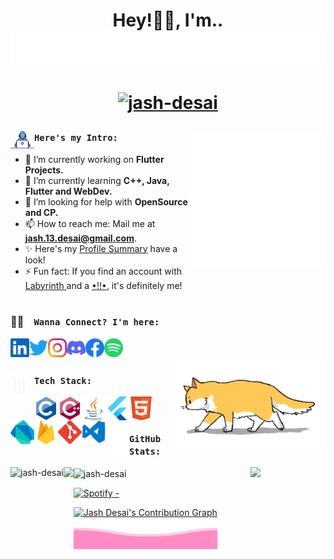 <h1 align="center"> Hey!👋🏻, I'm.. </br><a href="https://github.com/jash-desai">
<img src = "https://raw.githubusercontent.com/jash-desai/jash-desai/main/MyName.svg"></br>
<p align="middle"> <img src="https://komarev.com/ghpvc/?username=jash-desai&label=Profile%20views&color=db7093&style=plastic" alt="jash-desai" /></p>
</a></h1>

<!--  -->

<!-- Introduction Points with GIF -->
<img align="right" width="220px"  src="https://raw.githubusercontent.com/jash-desai/jash-desai/main/gifs/dots.gif">

### <img align="left" src="https://raw.githubusercontent.com/jash-desai/jash-desai/main/gifs/developer.gif" width="38px" > `Here's my Intro:` 
- 🔭  I’m currently working on <b>Flutter Projects.</b></br>
- 🌱 I’m currently learning <b>C++, Java, Flutter and WebDev.</b></br>
- 🤔 I’m looking for help with <b>OpenSource and CP.</b></br>
- 📫 How to reach me: Mail me at <b>jash.13.desai@gmail.com</b>.</br>
- ✨ Here's my <a href = "https://profile-summary-for-github.com/user/jash-desai" />Profile Summary</a> have a look!
- ⚡ Fun fact: If you find an account with <a href ="https://raw.githubusercontent.com/jash-desai/jash-desai/main/Labyrinth.jpeg" />Labyrinth </a> and a <a href="https://github.com/jash-desai" />•!!•</a>, it's definitely me!</br></br>

<!-- Extra GIFs -->
<!-- 
<img align="right" width="250"  src="https://raw.githubusercontent.com/jash-desai/jash-desai/main/gifs/doge.gif"> 
<img align="right" width="245"  src="https://raw.githubusercontent.com/jash-desai/jash-desai/main/gifs/fox.gif"> 
-->

<!-- Social Media handles -- Starts -->
### 🤝🏻 &ensp;  `Wanna Connect? I'm here:`
<a href="https://www.linkedin.com/in/jade13/">
  <img align="left" alt="LinkedIn" width="30px" src="https://raw.githubusercontent.com/jash-desai/jash-desai/main/assets/linkedin.svg" />
<!--   <img align="left" alt="LinkedIn" width="30px" src="https://raw.githubusercontent.com/jash-desai/jash-desai/main/assets/linkedin.gif" /> -->
</a>

<a href="https://twitter.com/jash13desai">
  <img align="left" alt="Twitter" width="30px" src="https://raw.githubusercontent.com/jash-desai/jash-desai/main/assets/twitter.svg"/>
<!--   <img align="left" alt="Twitter" width="30px" src="https://raw.githubusercontent.com/jash-desai/jash-desai/main/assets/twitter.gif"/> -->
</a>

<a href="https://instagram.com/_jade13._">
 <img align="left" alt="Instagram" width="30px" src="https://raw.githubusercontent.com/jash-desai/jash-desai/main/assets/instagram.svg"/>
<!--   <img align="left" alt="Instagram" width="40" src="https://raw.githubusercontent.com/jash-desai/jash-desai/main/assets/instagram.gif" /> -->
</a>

<a href="http://discordapp.com/users/776025704818671637">
  <img align="left" alt="Discord" width="30px" src="https://raw.githubusercontent.com/jash-desai/jash-desai/main/assets/discord.svg" />
<!--   <img align="left" alt="Discord" width="50" src="https://raw.githubusercontent.com/jash-desai/jash-desai/main/assets/discord.gif" /> -->
</a>

<a href="https://www.facebook.com/jash.13.desai/">
  <img align="left" alt="Facebook" width="30px" src="https://raw.githubusercontent.com/jash-desai/jash-desai/main/assets/facebook.svg" />
<!--   <img align="left" alt="Facebook" width="40" src="https://raw.githubusercontent.com/jash-desai/jash-desai/main/assets/facebook.gif" /> -->
</a>

<!--  To be added when active in these domains -->
<!-- 
<a href="">
  <img align="left" alt="Codechef" width="30px" src="https://raw.githubusercontent.com/jash-desai/jash-desai/main/assets/codechef.svg" />
</a>
<a href="">
  <img align="left" alt="Codeforces" width="30px" src="https://raw.githubusercontent.com/jash-desai/jash-desai/main/assets/codeforces.svg" />
</a>
-->

<a href="https://open.spotify.com/user/vvghoq1frj9jgqpgne20hkoo9">
  <img align="left" alt="Spotify" width="30px" src="https://raw.githubusercontent.com/jash-desai/jash-desai/main/assets/spotify.svg" />
<!--   <img align="left" alt="Spotify" width="45" src="https://raw.githubusercontent.com/jash-desai/jash-desai/main/assets/spotify.gif" /> -->
</a>
<!-- Social Media handles -- End-->
</br></br>

<!-- The Cat GIF -->
<img align="right" width="245"  src="https://raw.githubusercontent.com/jash-desai/jash-desai/main/gifs/fox.gif">

<!-- Tech Stack -- Starts -->
### <img align="left" src="https://raw.githubusercontent.com/jash-desai/jash-desai/main/gifs/bars.gif" width="38px"> `Tech Stack:`

<a href="https://www.cprogramming.com/">
  <img align="left" src="https://raw.githubusercontent.com/jash-desai/jash-desai/main/assets_languages/c-original.svg" alt="c" width="38"/>
</a>
<a href="https://www.w3schools.com/cpp/">
  <img align="left" src="https://raw.githubusercontent.com/jash-desai/jash-desai/main/assets_languages/cplusplus-original.svg" alt="cplusplus" width="38"/>
</a>
<a href="https://java.com/en/">
  <img align="left" src="https://raw.githubusercontent.com/jash-desai/jash-desai/main/assets_languages/java-icon.svg" alt="dart" width="38"/>
</a>
<a href="https://flutter.dev">
  <img align="left" src="https://raw.githubusercontent.com/jash-desai/jash-desai/main/assets_languages/flutterio-icon.svg" alt="flutter" width="38"/>
</a>
<a href="https://html.spec.whatwg.org/">
  <img align="left" src="https://raw.githubusercontent.com/jash-desai/jash-desai/main/assets_languages/w3_html5-icon.svg" alt="HTML" width="38"/>
</a>
<a href="https://dart.dev">
  <img align="left" src="https://raw.githubusercontent.com/jash-desai/jash-desai/main/assets_languages/dartlang-icon.svg" alt="dart" width="38"/>
</a>
<a href="https://firebase.google.com/">
  <img align="left" src="https://raw.githubusercontent.com/jash-desai/jash-desai/main/assets_languages/firebase-icon.svg" alt="firebase" width="38"/>
</a>
<a href="https://git-scm.com/">
  <img align="left" src="https://raw.githubusercontent.com/jash-desai/jash-desai/main/assets_languages/git-scm-icon.svg" alt="git" width="38"/>
</a>
<a href="https://code.visualstudio.com/">
  <img align="left" alt="LinkedIn" width="38px" src="https://raw.githubusercontent.com/jash-desai/jash-desai/main/assets_languages/vs-code.webp" />
  <!--   <img src="https://raw.githubusercontent.com/jash-desai/jash-desai/main/assets_languages/visualstudio_code-icon.svg" alt="vs-code" width="40"/>  -->
</a>
<!-- Tech Stacks -- End -->
</br></br>
 
### <img align="left" src="https://raw.githubusercontent.com/jash-desai/jash-desai/main/gifs/graph-up.gif" width="38px"> `GitHub Stats:`
<!-- Languages Summary -->
<img align="left" src="https://github-readme-stats.vercel.app/api/top-langs?username=jash-desai&show_icons=true&layout=compact&theme=dracula&hide_border=true&disable_animations =false&locale=en" alt="jash-desai" height="150"/>

<!-- GitHub Stats -- Info -->
<img align="center" src="https://github-readme-stats.vercel.app/api?username=jash-desai&show_icons=true&theme=dracula&hide_border=true&disable_animations =false&locale=en" alt="jash-desai" height="150" />

<!-- Dog GIF -->
<img align="right" width="120"  src="https://raw.githubusercontent.com/jash-desai/jash-desai/main/gifs/dog.gif">

<!-- Commit Streak -->
<img align="left" src = "https://github-readme-streak-stats.herokuapp.com?user=jash-desai&theme=dracula&hide_border=true" height="140" >

<!-- Spotify Flex - Now Playing - Acc. 02 -->
[![Spotify -](https://spotify-github-profile.vercel.app/api/view?uid=vvghoq1frj9jgqpgne20hkoo9&cover_image=true&theme=novatorem)](https://open.spotify.com/user/vvghoq1frj9jgqpgne20hkoo9)
</br>

<!-- Contribution Graph -->
<a href="https://github.com/jash-desai">
  <img alt="Jash Desai's Contribution Graph" src="https://activity-graph.herokuapp.com/graph?username=jash-desai&custom_title=Jash%20Desai's%20Contribution%20Graph&theme=dracula&hide_border=true&area=true&bg_color=282a36&color=ff4da6" />
</a>
</br>
<!-- Specific Repo Template -->
<!-- 
[<p>&nbsp;<img align="center" src="https://github-readme-stats.vercel.app/api/pin?username=jash-desai&theme=dracula&hide_border=true&disable_animations=false&repo=jash-desai" alt="jash-desai" /></p>](github.com/jash-desai/jash-desai) 
-->

<!-- ### Programmer's Quote of the Day: -->
<!-- [![A bit of quotes](https://quotes-github-readme.vercel.app/api?type=horizontal&theme=dracula)](https://github.com/piyushsuthar/github-readme-quotes) -->

<!-- ### Prgrammer's Joke of the Day: -->
<!-- <a href="https://github.com/jash-desai/"><img align="center" src="https://readme-jokes.vercel.app/api?theme=dracula&hideBorder&textColor=%23db7093&aColor=%23ff91a4"></a> -->

<a href="https://github.com/jash-desai">
  <img align="middle" src = "https://raw.githubusercontent.com/jash-desai/jash-desai/main/bottom-footer.svg">
</a>
